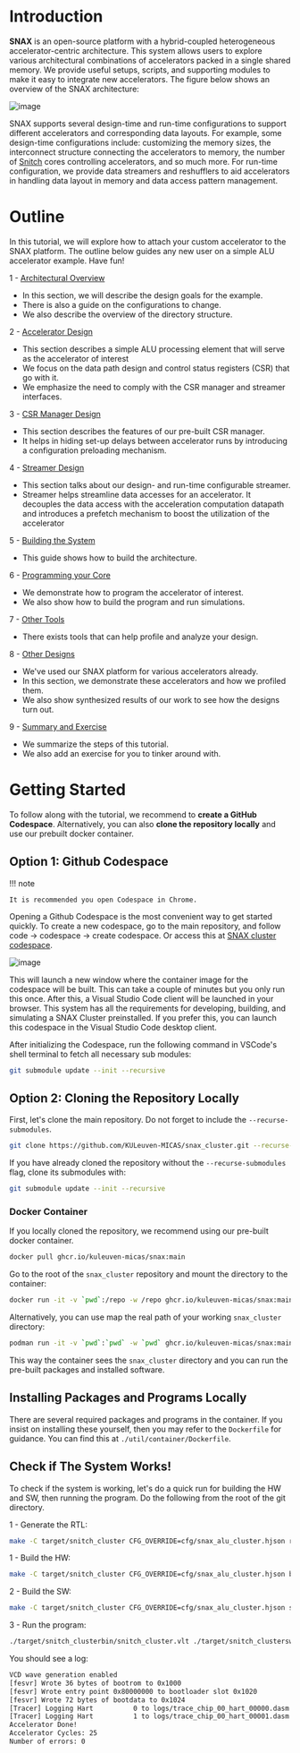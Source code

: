 # Introduction

**SNAX** is an open-source platform with a hybrid-coupled heterogeneous accelerator-centric architecture. This system allows users to explore various architectural combinations of accelerators packed in a single shared memory. We provide useful setups, scripts, and supporting modules to make it easy to integrate new accelerators. The figure below shows an overview of the SNAX architecture:

![image](https://github.com/KULeuven-MICAS/snax_cluster/assets/26665295/9242dd65-be3a-4472-8ae5-e026992f6a95)

SNAX supports several design-time and run-time configurations to support different accelerators and corresponding data layouts. For example, some design-time configurations include: customizing the memory sizes, the interconnect structure connecting the accelerators to memory, the number of [Snitch](https://github.com/pulp-platform/snitch_cluster) cores controlling accelerators, and so much more. For run-time configuration, we provide data streamers and reshufflers to aid accelerators in handling data layout in memory and data access pattern management. 

# Outline

In this tutorial, we will explore how to attach your custom accelerator to the SNAX platform. The outline below guides any new user on a simple ALU accelerator example. Have fun!

1 - [Architectural Overview](./architectural_overview.md)

- In this section, we will describe the design goals for the example.
- There is also a guide on the configurations to change.
- We also describe the overview of the directory structure.

2 - [Accelerator Design](./accelerator_design.md)

- This section describes a simple ALU processing element that will serve as the accelerator of interest
- We focus on the data path design and control status registers (CSR) that go with it.
- We emphasize the need to comply with the CSR manager and streamer interfaces.

3 - [CSR Manager Design](./csrman_design.md)

- This section describes the features of our pre-built CSR manager.
- It helps in hiding set-up delays between accelerator runs by introducing a configuration preloading mechanism.

4 - [Streamer Design](./streamer_design.md)

- This section talks about our design- and run-time configurable streamer.
- Streamer helps streamline data accesses for an accelerator. It decouples the data access with the acceleration computation datapath and introduces a prefetch mechanism to boost the utilization of the accelerator

5 - [Building the System](./build_system.md)

- This guide shows how to build the architecture.

6 - [Programming your Core](./programming.md)

- We demonstrate how to program the accelerator of interest.
- We also show how to build the program and run simulations.

7 - [Other Tools](./other_tools.md)

- There exists tools that can help profile and analyze your design.

8 - [Other Designs](./more_designs.md)

- We've used our SNAX platform for various accelerators already.
- In this section, we demonstrate these accelerators and how we profiled them.
- We also show synthesized results of our work to see how the designs turn out.

9 - [Summary and Exercise](./summary_and_exercise.md)
- We summarize the steps of this tutorial.
- We also add an exercise for you to tinker around with.

# Getting Started

To follow along with the tutorial, we recommend to **create a GitHub Codespace**. Alternatively, you can also **clone the repository locally** and use our prebuilt docker container.

## Option 1: Github Codespace

!!! note

    It is recommended you open Codespace in Chrome.

Opening a Github Codespace is the most convenient way to get started quickly. To create a new codespace, go to the main repository, and follow code -> codespace -> create codespace. Or access this at [SNAX cluster codespace](https://codespaces.new/KULeuven-MICAS/snitch_cluster).

![image](https://github.com/KULeuven-MICAS/snax_cluster/assets/26665295/2831e951-84ec-4909-a3a1-e3eef816c56e)

This will launch a new window where the container image for the codespace will be built. This can take a couple of minutes but you only run this once. After this, a Visual Studio Code client will be launched in your browser. This system has all the requirements for developing, building, and simulating a SNAX Cluster preinstalled. If you prefer this, you can launch this codespace in the Visual Studio Code desktop client.

After initializing the Codespace, run the following command in VSCode's shell terminal to fetch all necessary sub modules:

```bash
git submodule update --init --recursive
```

## Option 2: Cloning the Repository Locally

First, let's clone the main repository. Do not forget to include the `--recurse-submodules`.

```bash
git clone https://github.com/KULeuven-MICAS/snax_cluster.git --recurse-submodules
```

If you have already cloned the repository without the `--recurse-submodules` flag, clone its submodules with:

```bash
git submodule update --init --recursive
```

### Docker Container

If you locally cloned the repository, we recommend using our pre-built docker container.

```bash
docker pull ghcr.io/kuleuven-micas/snax:main
```

Go to the root of the `snax_cluster` repository and mount the directory to the container:

```bash
docker run -it -v `pwd`:/repo -w /repo ghcr.io/kuleuven-micas/snax:main
```

Alternatively, you can use map the real path of your working `snax_cluster` directory:

```bash
podman run -it -v `pwd`:`pwd` -w `pwd` ghcr.io/kuleuven-micas/snax:main
```

This way the container sees the `snax_cluster` directory and you can run the pre-built packages and installed software.

## Installing Packages and Programs Locally

There are several required packages and programs in the container. If you insist on installing these yourself, then you may refer to the `Dockerfile` for guidance. You can find this at `./util/container/Dockerfile`.

## Check if The System Works!

To check if the system is working, let's do a quick run for building the HW and SW, then running the program. Do the following from the root of the git directory.


1 - Generate the RTL:

```bash
make -C target/snitch_cluster CFG_OVERRIDE=cfg/snax_alu_cluster.hjson rtl-gen
```

1 - Build the HW:

```bash
make -C target/snitch_cluster CFG_OVERRIDE=cfg/snax_alu_cluster.hjson bin/snitch_cluster.vlt -j
```

2 - Build the SW:

```bash
make -C target/snitch_cluster CFG_OVERRIDE=cfg/snax_alu_cluster.hjson sw -j
```

3 - Run the program:

```bash
./target/snitch_clusterbin/snitch_cluster.vlt ./target/snitch_clustersw/apps/snax-alu/build/snax-alu.elf
```

You should see a log:

```bash
VCD wave generation enabled
[fesvr] Wrote 36 bytes of bootrom to 0x1000
[fesvr] Wrote entry point 0x80000000 to bootloader slot 0x1020
[fesvr] Wrote 72 bytes of bootdata to 0x1024
[Tracer] Logging Hart          0 to logs/trace_chip_00_hart_00000.dasm
[Tracer] Logging Hart          1 to logs/trace_chip_00_hart_00001.dasm
Accelerator Done! 
Accelerator Cycles: 25 
Number of errors: 0 
```
